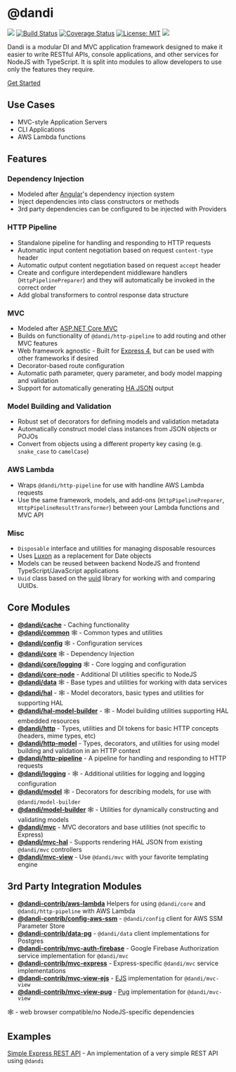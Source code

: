 # @dandi

![](https://img.shields.io/github/release-pre/just-dandi/dandi.svg)
[![Build Status](https://travis-ci.org/just-dandi/dandi.svg?branch=master)](https://travis-ci.org/just-dandi/dandi)
[![Coverage Status](https://coveralls.io/repos/github/just-dandi/dandi/badge.svg)](https://coveralls.io/github/just-dandi/dandi)
[![License: MIT](https://img.shields.io/badge/license-MIT-green.svg)](https://opensource.org/licenses/MIT)
![](https://img.shields.io/snyk/vulnerabilities/github/just-dandi/dandi.svg)

Dandi is a modular DI and MVC application framework designed to make it easier to write RESTful APIs, console
applications, and other services for NodeJS with TypeScript. It is split into modules to allow developers to use only
the features they require.

[Get Started](./packages/dandi/core)

## Use Cases
- MVC-style Application Servers
- CLI Applications
- AWS Lambda functions

## Features

### Dependency Injection

- Modeled after [Angular](https://angular.io)'s dependency injection system
- Inject dependencies into class constructors or methods
- 3rd party dependencies can be configured to be injected with Providers

### HTTP Pipeline

- Standalone pipeline for handling and responding to HTTP requests
- Automatic input content negotiation based on request `content-type` header
- Automatic output content negotiation based on request `accept` header
- Create and configure interdependent middleware handlers (`HttpPipelinePreparer`) and they will automatically be
  invoked in the correct order
- Add global transformers to control response data structure  

### MVC

- Modeled after [ASP.NET Core MVC](https://docs.microsoft.com/en-us/aspnet/core/mvc/overview)
- Builds on functionality of `@dandi/http-pipeline` to add routing and other MVC features
- Web framework agnostic - Built for [Express 4](https://expressjs.com/), but can be used with other frameworks if desired
- Decorator-based route configuration
- Automatic path parameter, query parameter, and body model mapping and validation
- Support for automatically generating [HA JSON](http://stateless.co/hal_specification.html) output

### Model Building and Validation

- Robust set of decorators for defining models and validation metadata
- Automatically construct model class instances from JSON objects or POJOs
- Convert from objects using a different property key casing
  (e.g. `snake_case` to `camelCase`)

### AWS Lambda

- Wraps `@dandi/http-pipeline` for use with handline AWS Lambda requests
- Use the same framework, models, and add-ons (`HttpPipelinePreparer`, `HttpPipelineResultTransformer`) between your
  Lambda functions and MVC API

### Misc

- `Disposable` interface and utilities for managing disposable resources
- Uses [Luxon](https://moment.github.io/luxon/) as a replacement for Date objects
- Models can be reused between backend NodeJS and frontend TypeScript/JavaScript applications
- `Uuid` class based on the [uuid](https://github.com/kelektiv/node-uuid) library for working with and comparing UUIDs.

## Core Modules

- **[@dandi/cache](./packges/dandi/cache)** - Caching functionality
- **[@dandi/common](./packages/dandi/common)** 🕸 - Common types and utilities
- **[@dandi/config](./packages/dandi/config)** 🕸 - Configuration services
- **[@dandi/core](./packages/dandi/core)** 🕸 - Dependency Injection
- **[@dandi/core/logging](./packages/dandi/core/logging)** 🕸 - Core logging and configuration
- **[@dandi/core-node](./packages/dandi/core-node)** - Additional DI utilities specific to NodeJS
- **[@dandi/data](./packages/dandi/data)** 🕸 - Base types and utilities for working with data services
- **[@dandi/hal](./packages/dandi/hal)** - 🕸 - Model decorators, basic types and utilities for supporting HAL
- **[@dandi/hal-model-builder](./packages/hal-model-builder)** - 🕸 - Model building utilities supporting HAL embedded resources
- **[@dandi/http](./packages/http)** - Types, utilities and DI tokens for basic HTTP concepts (headers, mime types, etc)
- **[@dandi/http-model](./packages/http-model)** - Types, decorators, and utilities for using model building and validation in an HTTP context
- **[@dandi/http-pipeline](./packages/http-pipeline)** - A pipeline for handling and responding to HTTP requests
- **[@dandi/logging](./packages/dandi/logging)** - 🕸 - Additional utilities for logging and logging configuration
- **[@dandi/model](./packages/dandi/model)** 🕸 - Decorators for describing models, for use with `@dandi/model-builder`
- **[@dandi/model-builder](./packages/dandi/model-builder)** 🕸 - Utilities for dynamically constructing and validating models
- **[@dandi/mvc](./packages/dandi/mvc)** - MVC decorators and base utilities (not specific to Express)
- **[@dandi/mvc-hal](./packages/dandi/mvc-hal)** - Supports rendering HAL JSON from existing `@dandi/mvc` controllers
- **[@dandi/mvc-view](./packages/dandi/mvc-view)** - Use `@dandi/mvc` with your favorite templating engine

## 3rd Party Integration Modules

- **[@dandi-contrib/aws-lambda](./packages/dandi-contrib/aws-lambda)** Helpers for using `@dandi/core` and `@dandi/http-pipeline` with AWS Lambda
- **[@dandi-contrib/config-aws-ssm](./packages/dandi-contrib/config-aws-ssm)** - `@dandi/config` client for AWS SSM Parameter Store
- **[@dandi-contrib/data-pg](./packages/dandi-contrib/data-pg)** - `@dandi/data` client implementations for Postgres
- **[@dandi-contrib/mvc-auth-firebase](./packages/dandi-contrib/mvc-auth-firebase)** - Google Firebase Authorization service implementation for `@dandi/mvc`
- **[@dandi-contrib/mvc-express](./packages/dandi-contrib/mvc-express)** - Express-specific `@dandi/mvc` service implementations
- **[@dandi-contrib/mvc-view-ejs](./packages/dandi-contrib/mvc-view-ejs)** - [EJS](https://ejs.co) implementation for `@dandi/mvc-view`
- **[@dandi-contrib/mvc-view-pug](./packages/dandi-contrib/mvc-view-pug)** - [Pug](https://pugjs.org) implementation for `@dandi/mvc-view`

🕸 - web browser compatible/no NodeJS-specific dependencies

## Examples

[Simple Express REST API](./_examples/simple-express-rest-api) - An
implementation of a very simple REST API using `@dandi`
